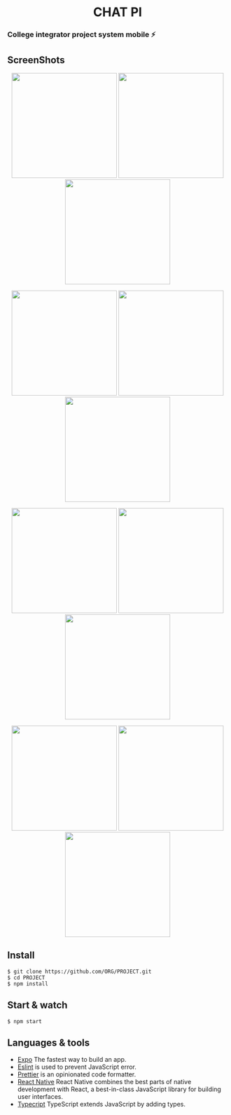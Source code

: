 
<h1 align='center'> CHAT PI </h1>

### College integrator project system mobile ⚡️

## ScreenShots

<p align='center'>
<img src='https://user-images.githubusercontent.com/52014318/121285392-b8800c00-c8b4-11eb-9cf1-05b057a58cc7.png' width='240' />
<img src='https://user-images.githubusercontent.com/52014318/121285393-b918a280-c8b4-11eb-8f15-5e3577e3ba37.png' width='240' />
<img src='https://user-images.githubusercontent.com/52014318/121285394-b918a280-c8b4-11eb-984e-9d36de19147d.png' width='240' />
</p>

<p align='center'>
<img src='https://user-images.githubusercontent.com/52014318/121286130-c97d4d00-c8b5-11eb-8b5b-2c27a483b709.png' width='240' />
<img src='https://user-images.githubusercontent.com/52014318/121286222-ea45a280-c8b5-11eb-9683-978155de4ad8.png' width='240' />
<img src='https://user-images.githubusercontent.com/52014318/121286226-eade3900-c8b5-11eb-8e5f-575d5b5c909b.png' width='240' />
</p>

<p align='center'>
<img src='https://user-images.githubusercontent.com/52014318/121285396-b9b13900-c8b4-11eb-84f4-95d46da428ea.png' width='240' />
<img src='https://user-images.githubusercontent.com/52014318/121285398-b9b13900-c8b4-11eb-8d3b-eaa8a5f85e7a.png' width='240' />
 <img src='https://user-images.githubusercontent.com/52014318/104669819-92658f80-56b9-11eb-9481-8b26bf65e60c.jpg' width='240' />
</p>

<p align='center'>
<img src='https://user-images.githubusercontent.com/52014318/104669831-97c2da00-56b9-11eb-8440-406fc8d3719f.jpg' width='240' />
<img src='https://user-images.githubusercontent.com/52014318/104669838-9b566100-56b9-11eb-8eed-6a52e650a036.jpg' width='240' />
  <img src='https://user-images.githubusercontent.com/52014318/104669810-8ed20880-56b9-11eb-9228-257cdab806a3.jpg' width='240' />
</p>

## Install

    $ git clone https://github.com/ORG/PROJECT.git
    $ cd PROJECT
    $ npm install

## Start & watch

    $ npm start

## Languages & tools

- [Expo](https://expo.io/) The fastest way to build an app.
- [Eslint](https://eslint.org/) is used to prevent JavaScript error.
- [Prettier](https://prettier.io/docs/en/index.html) is an opinionated code formatter.
- [React Native](https://reactnative.dev/) React Native combines the best parts of native development with React, a best-in-class JavaScript library for building user interfaces.
- [Typecript](https://www.typescriptlang.org/) TypeScript extends JavaScript by adding types.
